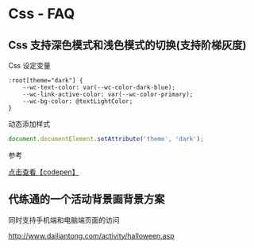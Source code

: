 # Css - FAQ

## Css 支持深色模式和浅色模式的切换(支持阶梯灰度)

Css 设定变量

```less
:root[theme="dark"] {
    --wc-text-color: var(--wc-color-dark-blue);
    --wc-link-active-color: var(--wc-color-primary);
    --wc-bg-color: @textLightColor;
}
```

动态添加样式

```jsx
document.documentElement.setAttribute('theme', 'dark');
```

参考

[点击查看【codepen】](https://codepen.io/SitePoint/embed/eLBzxJ)

## 代练通的一个活动背景画背景方案

同时支持手机端和电脑端页面的访问

http://www.dailiantong.com/activity/halloween.asp